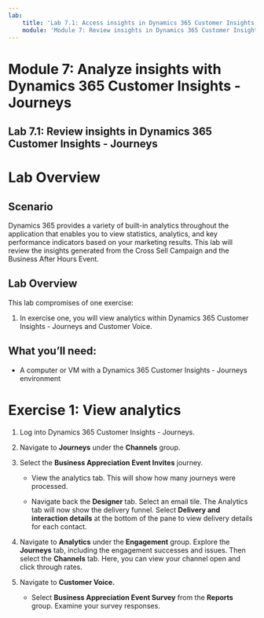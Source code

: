 ```yaml
---
lab:
    title: 'Lab 7.1: Access insights in Dynamics 365 Customer Insights - Journeys'
    module: 'Module 7: Review insights in Dynamics 365 Customer Insights - Journeys'
---
```


# Module 7: Analyze insights with Dynamics 365 Customer Insights - Journeys

## Lab 7.1: Review insights in Dynamics 365 Customer Insights - Journeys

 

# Lab Overview

## Scenario

Dynamics 365 provides a variety of built-in analytics throughout the application that enables you to view statistics, analytics, and key performance indicators based on your marketing results. This lab will review the insights generated from the Cross Sell Campaign and the Business After Hours Event.

## Lab Overview

This lab compromises of one exercise:

1. In exercise one, you will view analytics within Dynamics 365 Customer Insights - Journeys and Customer Voice.

## What you’ll need:

- A computer or VM with a Dynamics 365 Customer Insights - Journeys environment

 

# Exercise 1: View analytics

1. Log into Dynamics 365 Customer Insights - Journeys.

2. Navigate to **Journeys** under the **Channels** group.

3. Select the **Business Appreciation Event Invites** journey. 

	- View the analytics tab. This will show how many journeys were processed.

	- Navigate back the **Designer** tab. Select an email tile. The Analytics tab will now show the delivery funnel. Select **Delivery and interaction details** at the bottom of the pane to view delivery details for each contact.

4. Navigate to **Analytics** under the **Engagement** group. Explore the **Journeys** tab, including the engagement successes and issues. Then select the **Channels** tab. Here, you can view your channel open and click through rates.

8. Navigate to **Customer Voice.**

	- Select **Business Appreciation Event Survey** from the **Reports** group. Examine your survey responses.


